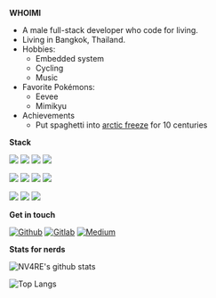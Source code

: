 **WHOIMI**

- A male full-stack developer who code for living.
- Living in Bangkok, Thailand.
- Hobbies:
  - Embedded system
  - Cycling
  - Music
- Favorite Pokémons:
  - Eevee
  - Mimikyu
- Achievements
  - Put spaghetti into [arctic freeze](https://archiveprogram.github.com/) for 10 centuries

**Stack**

<a href="#" ><img src="https://img.shields.io/badge/go-00ADD8.svg?&style=for-the-badge&logo=go&logoColor=white"/></a>
<a href="#" ><img src="https://img.shields.io/badge/typescript%20-007ACC.svg?&style=for-the-badge&logo=typescript&logoColor=white"/></a>
<a href="#" ><img src="https://img.shields.io/badge/javascript-222222.svg?&style=for-the-badge&logo=javascript&logoColor=F7DF1E"/></a>
<a href="#" ><img src="https://img.shields.io/badge/html-E34F26.svg?&style=for-the-badge&logo=html5&logoColor=ffffff"/></a>

<a href="#" ><img src="https://img.shields.io/badge/react-61DAFB.svg?&style=for-the-badge&logo=react&logoColor=ffffff"/></a>
<a href="#" ><img src="https://img.shields.io/badge/styled-DB7093.svg?&style=for-the-badge&logo=styled-components&logoColor=ffffff"/></a>
<a href="#" ><img src="https://img.shields.io/badge/sass-CC6699.svg?&style=for-the-badge&logo=sass&logoColor=ffffff"/></a>
<a href="#" ><img src="https://img.shields.io/badge/webpack-405152.svg?&style=for-the-badge&logo=webpack&logoColor=ffffff"/></a>

<a href="#" ><img src="https://img.shields.io/badge/git-F05032.svg?&style=for-the-badge&logo=git&logoColor=ffffff"/></a>
<a href="#" ><img src="https://img.shields.io/badge/docker-2496ED.svg?&style=for-the-badge&logo=docker&logoColor=ffffff"/></a>
<a href="#" ><img src="https://img.shields.io/badge/kubernetes-326CE5.svg?&style=for-the-badge&logo=kubernetes&logoColor=ffffff"/></a>

**Get in touch**

<a href="https://github.com/NV4RE" target="_blank"><img alt="Github" src="https://img.shields.io/badge/GitHub-12100E.svg?&style=for-the-badge&logo=Github&logoColor=white" /></a>
<a href="https://gitlab.com/NV4RE" target="_blank"><img alt="Gitlab" src="https://img.shields.io/badge/gitlab-12100E.svg?&style=for-the-badge&logo=gitlab&logoColor=white" /></a>
<a href="https://medium.com/@NV4RE" target="_blank"><img alt="Medium" src="https://img.shields.io/badge/medium-12100E.svg?&style=for-the-badge&logo=medium&logoColor=white" /></a>

**Stats for nerds**

![NV4RE's github stats](https://github-readme-stats.vercel.app/api?username=NV4RE&count_private=true&show_icons=true&hide_title=true)

![Top Langs](https://github-readme-stats.vercel.app/api/top-langs/?username=NV4RE&layout=compact)
